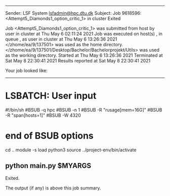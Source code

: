 
------------------------------------------------------------
Sender: LSF System <lsfadmin@hpc.dtu.dk>
Subject: Job 9618596: <Attempt5_Diamonds1_option_critic_1> in cluster <dcc> Exited

Job <Attempt5_Diamonds1_option_critic_1> was submitted from host <gbarlogin1> by user <s183914> in cluster <dcc> at Thu May  6 02:11:24 2021
Job was executed on host(s) <n-62-11-66>, in queue <hpc>, as user <s183914> in cluster <dcc> at Thu May  6 13:26:36 2021
</zhome/ea/9/137501> was used as the home directory.
</zhome/ea/9/137501/Desktop/Bachelor/Bachelorprojekt/Utils> was used as the working directory.
Started at Thu May  6 13:26:36 2021
Terminated at Sat May  8 22:30:41 2021
Results reported at Sat May  8 22:30:41 2021

Your job looked like:

------------------------------------------------------------
# LSBATCH: User input
#!/bin/sh
#BSUB -q hpc
#BSUB -n 1
#BSUB -R "rusage[mem=16G]"
#BSUB -R "span[hosts=1]"
#BSUB -W 4320
# end of BSUB options
cd ..
module -s load python3
source ../project-env/bin/activate

python main.py $MYARGS
------------------------------------------------------------

Exited.


The output (if any) is above this job summary.

